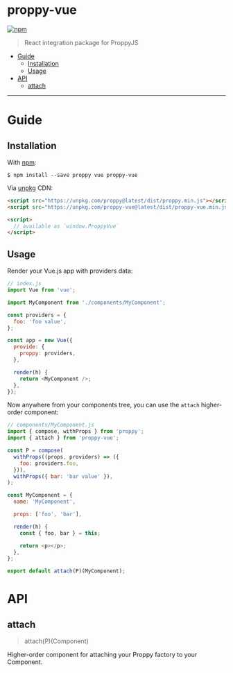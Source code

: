# proppy-vue

[![npm](https://img.shields.io/npm/v/proppy-vue.svg)](https://www.npmjs.com/package/proppy-vue)

> React integration package for ProppyJS

<!-- MarkdownTOC autolink=true bracket=round -->

- [Guide](#guide)
  - [Installation](#installation)
  - [Usage](#usage)
- [API](#api)
  - [attach](#attach)

<!-- /MarkdownTOC -->

---

# Guide

## Installation

With [npm](https://www.npmjs.com/):

```
$ npm install --save proppy vue proppy-vue
```

Via [unpkg](https://unpkg.com) CDN:

```html
<script src="https://unpkg.com/proppy@latest/dist/proppy.min.js"></script>
<script src="https://unpkg.com/proppy-vue@latest/dist/proppy-vue.min.js"></script>

<script>
  // available as `window.ProppyVue`
</script>
```

## Usage

Render your Vue.js app with providers data:

```js
// index.js
import Vue from 'vue';

import MyComponent from './components/MyComponent';

const providers = {
  foo: 'foo value',
};

const app = new Vue({
  provide: {
    proppy: providers,
  },

  render(h) {
    return <MyComponent />;
  },
});
```

Now anywhere from your components tree, you can use the `attach` higher-order component:

```js
// components/MyComponent.js
import { compose, withProps } from 'proppy';
import { attach } from 'proppy-vue';

const P = compose(
  withProps((props, providers) => ({
    foo: providers.foo,
  })),
  withProps({ bar: 'bar value' }),
);

const MyComponent = {
  name: 'MyComponent',

  props: ['foo', 'bar'],

  render(h) {
    const { foo, bar } = this;

    return <p></p>;
  },
};

export default attach(P)(MyComponent);
```

# API

## attach

> attach(P)(Component)

Higher-order component for attaching your Proppy factory to your Component.
